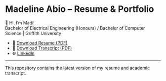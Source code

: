 # Madeline Abio – Resume & Portfolio

👋 Hi, I’m Madi!  
Bachelor of Electrical Engineering (Honours) / Bachelor of Computer Science | Griffith University

- 📄 [Download Resume (PDF)](resume.pdf)  
- 📄 [Download Transcript (PDF)](transcript.pdf)  
- 🌐 [LinkedIn](https://linkedin.com/in/madiabio)  
---
This repository contains the latest version of my resume and academic transcript.
